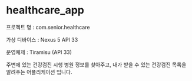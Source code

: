 # healthcare_app

프로젝트 명 :
com.senior.healthcare

가상 디바이스 :
Nexus 5 API 33

운영체제 :
Tiramisu (API 33) 

주변에 있는 건강검진 시행 병원 정보를 찾아주고,
내가 받을 수 있는 건강검진 목록을 알려주는 어플리케이션 입니다.
